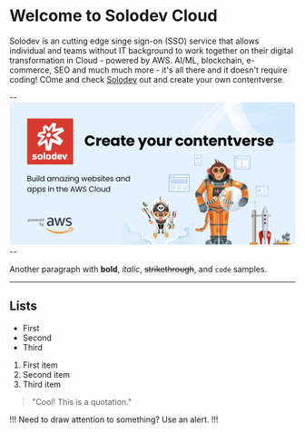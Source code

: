 # Welcome to Solodev Cloud

Solodev is an cutting edge singe sign-on (SSO) service that allows individual and teams without IT background to work together on their digital transformation in Cloud - powered by AWS. AI/ML, blockchain, e-commerce, SEO and much much more - it's all there and it doesn't require coding! COme and check [Solodev](https://Solodev.com) out and create your own contentverse.

--![Solodev Welcome Banner](solo_welcome.png)--

Another paragraph with **bold**, _italic_, ~~strikethrough~~, and `code` samples.

---

## Lists

- First 
- Second 
- Third 

1. First item
2. Second item
3. Third item

> "Cool! This is a quotation."

!!!
Need to draw attention to something? Use an alert.
!!!